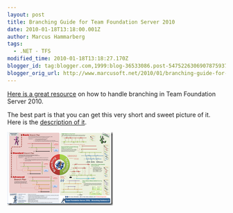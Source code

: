 ```yaml
---
layout: post
title: Branching Guide for Team Foundation Server 2010
date: 2010-01-18T13:18:00.001Z
author: Marcus Hammarberg
tags:
  - .NET - TFS
modified_time: 2010-01-18T13:18:27.170Z
blogger_id: tag:blogger.com,1999:blog-36533086.post-5475226306907875937
blogger_orig_url: http://www.marcusoft.net/2010/01/branching-guide-for-team-foundation.html
---
```


[Here is a great resource](http://tfsbranchingguideiii.codeplex.com/) on how to handle branching in Team Foundation Server 2010.

The best part is that you can get this very short and sweet picture of it. Here is the [description of it](http://tfsbranchingguideii.codeplex.com/Release/ProjectReleases.aspx?ReleaseId=20785#DownloadId=52462).

![image_2[1]](/img/image_2%255B1%255D_thumb.png)
